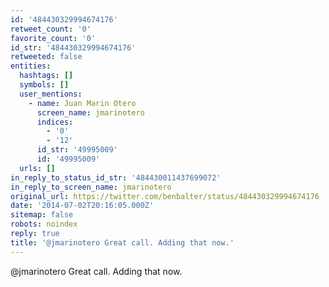 ```yaml
---
id: '484430329994674176'
retweet_count: '0'
favorite_count: '0'
id_str: '484430329994674176'
retweeted: false
entities:
  hashtags: []
  symbols: []
  user_mentions:
    - name: Juan Marin Otero
      screen_name: jmarinotero
      indices:
        - '0'
        - '12'
      id_str: '49995009'
      id: '49995009'
  urls: []
in_reply_to_status_id_str: '484430011437699072'
in_reply_to_screen_name: jmarinotero
original_url: https://twitter.com/benbalter/status/484430329994674176
date: '2014-07-02T20:16:05.000Z'
sitemap: false
robots: noindex
reply: true
title: '@jmarinotero Great call. Adding that now.'
---
```


@jmarinotero Great call. Adding that now.